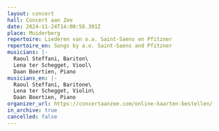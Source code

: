 ```yaml
---
layout: concert
hall: Concert aan Zee
date: 2024-11-24T14:00:58.391Z
place: Muiderberg
repertoire: Liederen van o.a. Saint-Saens en Pfitzner
repertoire_en: Songs by a.o. Saint-Saens and Pfitzner
musicians: |-
  Raoul Steffani, Bariton\
  Lena ter Schegget, Viool\
  Daan Boertien, Piano
musicians_en: |-
  Raoul Steffani, Baritone\
  Lena ter Schegget, Violin\
  Daan Boertien, Piano
organizer_url: https://concertaanzee.com/online-kaarten-bestellen/
in_archive: true
cancelled: false
---
```

